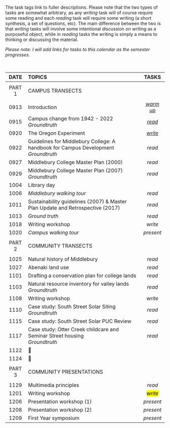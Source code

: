 The task tags link to fuller descriptions. Please note that the two types of tasks are somewhat arbitrary, as any _writing_ task will of course require some reading and each _reading_ task will require some writing (a short synthesis, a set of questions, etc). The main difference between the two is that _writing_ tasks will involve some intentional discussion on writing as a purposeful object, while in _reading_ tasks the writing is simply a means to thinking or discussing the material.     

_Please note: I will add links for tasks to this calendar as the semester progresses._

<br>

| DATE | TOPICS | TASKS |  
|:---:|:---| :---: |
| | | |
| PART 1 | CAMPUS TRANSECTS |
| | | |
| 0913 |	Introduction | [_warm up_](tasks/0913.md)  |
| 0915 |	Campus change from 1942 - 2022 <br>_Groundtruth_| [_read_](tasks/0915.md) |
| 0920 |	The Oregon Experiment | [_write_](tasks/0920.md) |  
| 0922 |	Guidelines for Middlebury College: A handbook for Campus Development<br>_Groundtruth_| _read_ |
| 0927 |	Middlebury College Master Plan (2000) | _read_ |
| 0929 |	Middlebury College Master Plan (2007)<br>_Groundtruth_| _read_ |
| 1004 |	Library day |
| 1006 |	_Middlebury walking tour_ | _read_
| 1011 |	Sustainability guidelines (2007) & Master Plan Update and Retrospective (2017) | _read_ |
| 1013	| _Ground truth_ | _read_|
| 1018	| Writing workshop | _write_ |
| 1020	| _Campus walking tour_ | _present_ |
| | | |
| PART 2 | COMMUNITY TRANSECTS |
| | | |
| 1025	| Natural history of Middlebury |_read_ |
| 1027	| Abenaki land use | _read_ |
| 1101	| Drafting a conservation plan for college lands | _read_ |
| 1103	| Natural resource inventory for valley lands<br>_Groundtruth_ | _read_ |
| 1108 | Writing workshop  | _write_ |
| 1110	| Case study: South Street Solar Siting<br>_Groundtruth_ | _read_ |
| 1115	| Case study: South Street Solar PUC Review | _read_ |
| 1117	| Case study: Otter Creek childcare and Seminar Street housing<br>_Groundtruth_ | _read_ |
| 1122	| :maple_leaf: |
| 1124	| :turkey: |
| | |
| PART 3 | COMMUNITY PRESENTATIONS |
| | |
| 1129	| Multimedia principles | _read_ |
| 1201	| Writing workshop | <mark>_write_</mark> |
| 1206	| Presentation workshop (1) | _present_ |
| 1208	| Presentation workshop (2) | _present_ |
| 1209	| First Year symposium | _present_ |
